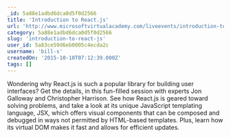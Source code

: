 ```yaml
---
_id: 5a88e1adbd6dca0d5f0d2566
title: 'Introduction to React.js'
url: 'http://www.microsoftvirtualacademy.com/liveevents/introduction-to-react-js'
category: 5a88e1adbd6dca0d5f0d2566
slug: 'introduction-to-react-js'
user_id: 5a83ce59d6eb0005c4ecda2c
username: 'bill-s'
createdOn: '2015-10-10T07:12:39.000Z'
tags: []
---
```


Wondering why React.js is such a popular library for building user interfaces? Get the details, in this fun-filled session with experts Jon Galloway and Christopher Harrison. See how React.js is geared toward solving problems, and take a look at its unique JavaScript templating language, JSX, which offers visual components that can be composed and debugged in ways not permitted by HTML-based templates. Plus, learn how its virtual DOM makes it fast and allows for efficient updates.
